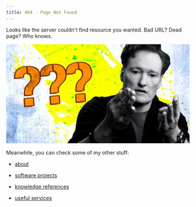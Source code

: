 ```yaml
---
title: 404 - Page Not Found
---
```


Looks like the server couldn't find resource you wanted. Bad URL? Dead page? Who knows.

![Conan has no idea either](/images/confused_conan.jpg)

Meanwhile, you can check some of my other stuff:

- [about](../about)

- [software projects](../projects)

- [knowledge references](../knowledge)

- [useful services](../services)
